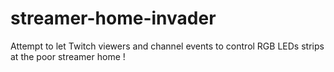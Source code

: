 # streamer-home-invader
Attempt to let Twitch viewers and channel events to control RGB LEDs strips at the poor streamer home !
